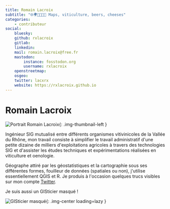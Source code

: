 ```yaml
---
title: Romain Lacroix
subtitle: "🌐🌍🍇🍷🍺🧀 Maps, viticulture, beers, cheeses"
categories:
    - contributeur
social:
    bluesky:
    github: rxlacroix
    gitlab:
    linkedin:
    mail: romain.lacroix@free.fr
    mastodon:
        instance: fosstodon.org
        username: rxlacroix
    openstreetmap:
    osgeo:
    twitter: lacxrx
    website: https://rxlacroix.github.io
---
```


# Romain Lacroix

<!-- --8<-- [start:author-sign-block] -->

![Portrait Romain Lacroix](https://cdn.geotribu.fr/img/articles-blog-rdp/articles/webmapping_avec_r/rl_225.jpg){: .img-thumbnail-left }

Ingénieur SIG mutualisé entre différents organismes vitivinicoles de la Vallée du Rhône, mon travail consiste à simplifier le travail administratif d'une petite dizaine de milliers d'exploitations agricoles à travers des technologies SIG et d'assister les études techniques et expérimentations réalisées en viticulture et oenologie.

Géographe attiré par les géostatistiques et la cartographie sous ses différentes formes, fouilleur de données (spatiales ou non), j'utilise essentiellement QGIS et R. Je produis à l'occasion quelques trucs visibles sur mon compte [Twitter](https://twitter.com/lacxrx).

Je suis aussi un GISticier masqué !

![GISticier masqué](https://cdn.geotribu.fr/img/articles-blog-rdp/articles/webmapping_avec_r/GISticier_masque_zorro.jpg "GISticier masqué"){: .img-center loading=lazy  }

<!-- --8<-- [end:author-sign-block] -->
